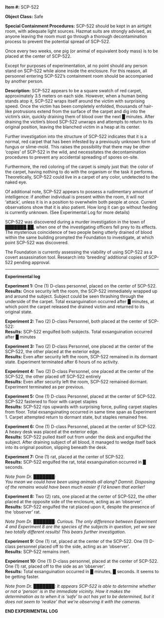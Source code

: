 **Item #:** SCP-522

**Object Class:** Safe

**Special Containment Procedures:** SCP-522 should be kept in an airtight room, with adequate light sources. Hazmat suits are strongly advised, as anyone leaving the room must go through a thorough decontamination process to prevent the potential spread of SCP-522.

Once every two weeks, one pig (or animal of equivalent body mass) is to be placed at the center of SCP-522.

Except for purposes of experimentation, at no point should any person stand on SCP-522 while alone inside the enclosure. For this reason, all personnel entering SCP-522’s containment room should be accompanied by another person.

**Description:** SCP-522 appears to be a square swatch of red carpet, approximately 3.5 meters on each side. However, when a human being stands atop it, SCP-522 wraps itself around the victim with surprising speed. Once the victim has been completely enfolded, thousands of hair-like protrusions extend from the surface of the carpet and dig into the victim’s skin, quickly draining them of blood over the next █ minutes. After draining the victim’s blood SCP-522 unwraps and attempts to return to its original position, leaving the blanched victim in a heap at its center.

Further investigation into the structure of SCP-522 indicates that it is a normal, red carpet that has been infested by a previously unknown form of fungus or slime-mold. This raises the possibility that there may be other ‘copies’ of SCP-522 in the wild, and necessitates the decontamination procedures to prevent any accidental spreading of spores on-site.

Furthermore, the red coloring of the carpet is simply just that: the color of the carpet, having nothing to do with the organism or the task it performs. Theoretically, SCP-522 could live in a carpet of any color, undetected to the naked eye.

Of additional note, SCP-522 appears to possess a rudimentary amount of intelligence: if another individual is present within the room, it will not ‘attack’, unless it is in a position to overwhelm both people at once. Current observations show that it is also patient. How long it can go without feeding is currently unknown. (See Experimental Log for more details)

SCP-522 was discovered during a murder investigation in the town of ███████,██, when one of the investigating officers fell prey to its effects. The mysterious coincidence of two people being utterly drained of blood within the same building prompted the Foundation to investigate, at which point SCP-522 was discovered.

The Foundation is currently assessing the viability of using SCP-522 as a covert assassination tool. Research into ‘breeding’ additional copies of SCP-522 pending approval.

* * *

**Experimental log**

**Experiment 1:** One (1) D-class personnel, placed on the center of SCP-522.  
**Results:** Once security left the room, the SCP-522 immediately wrapped up and around the subject. Subject could be seen thrashing through the underside of the carpet. Total exsanguination occurred after █ minutes, at which point the carpet released the drained victim and returned to its original state.

**Experiment 2:** Two (2) D-class Personnel, both placed at the center of SCP-522:  
**Results:** SCP-522 engulfed both subjects. Total exsanguination occurred after █ minutes

**Experiment 3:** Two (2) D-class Personnel, one placed at the center of the SCP-522, the other placed at the exterior edge.  
**Results:** Even after security left the room, SCP-522 remained in its dormant state. Experiment terminated after 6 hours of no activity.

**Experiment 4:** Two (2) D-class Personnel, one placed at the center of the SCP-522, the other placed off SCP-522 entirely  
**Results:** Even after security left the room, SCP-522 remained dormant. Experiment terminated as per previous.

**Experiment 5:** One (1) D-class Personnel, placed at the center of SCP-522. SCP-522 fastened to floor with carpet staples  
**Results:** SCP-522 rips upwards with surprising force, pulling carpet staples from floor. Total exsanguinating occurred in same time span as Experiment 1. Carpet attempted return to dormant state, but staples remained free.

**Experiment 6:** One (1) D-class Personnel, placed at the center of SCP-522. A heavy desk was placed at the exterior edge.  
**Results:** SCP-522 pulled itself out from under the desk and engulfed the subject. After draining subject of all blood, it managed to wedge itself back into its original position, slipping beneath the desk.

**Experiment 7:** One (1) rat, placed at the center of SCP-522.  
**Results:** SCP-522 engulfed the rat, total exsanguination occurred in █ seconds.

_Note from Dr. ███████:  
You mean we could have been using animals all along? Damnit. Disposing of the remains would have been much easier if I’d known that earlier!_

**Experiment 8:** Two (2) rats, one placed at the center of SCP-522, the other placed at the opposite side of the enclosure, acting as an ‘observer’.  
**Results:** SCP-522 engulfed the rat placed upon it, despite the presence of the ‘observer’ rat.

_Note from Dr. ███████: Curious. The only difference between Experiment 4 and Experiment 8 are the species of the subjects in question, yet we see two totally different results! This bears further investigation._

**Experiment 9:** One (1) rat, placed at the center of the SCP-522. One (1) D-class personnel placed off to the side, acting as an ‘observer’.  
**Results:** SCP-522 remains inert.

**Experiment 10:** One (1) D-class personnel, placed at the center of SCP-522. One (1) rat, placed off to the side as an ‘observer’.  
**Results:** Total exsanguination occurred in █ minutes, █ seconds. It seems to be getting faster.

_Note from Dr. ███████: It appears SCP-522 is able to determine whether or not a ‘person’ is in the immediate vicinity. How it makes the determination as to when it is ‘safe’ to act has yet to be determined, but it does not seem to ‘realize’ that we’re observing it with the cameras._

**END EXPERIMENTAL LOG**